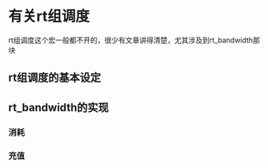 # 有关rt组调度
rt组调度这个宏一般都不开的，很少有文章讲得清楚，尤其涉及到rt_bandwidth那块

## rt组调度的基本设定

## rt_bandwidth的实现
### 消耗
### 充值
